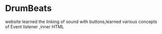 # DrumBeats

website learned the linking of sound with buttons,learned various concepts of Event listener ,inner HTML
